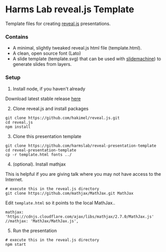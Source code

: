 # Harms Lab reveal.js Template

Template files for creating [reveal.js](https://github.com/hakimel/reveal.js/)
presentations.

### Contains

+ A minimal, slightly tweaked reveal.js html file (template.html).  
+ A clean, open source font (Lato)
+ A slide template (template.svg) that can be used with [slidemachine](https://github.com/harmsm/slidemachine))
  to generate slides from layers.

### Setup 

1. Install node, if you haven't already

Download latest stable release [here](https://nodejs.org/en/)

2. Clone reveal.js and install packages

```
git clone https://github.com/hakimel/reveal.js.git
cd reveal.js
npm install
```

3. Clone this presentation template

```
git clone https://github.com/harmslab/reveal-presentation-template
cd reveal-presentation-template
cp -r template.html fonts ../
```
4. (optional). Install mathjax

This is helpful if you are giving talk where you may not have access to the
Internet. 

```
# execute this in the reveal.js directory
git clone https://github.com/mathjax/MathJax.git MathJax
```

Edit `template.html` so it points to the local MathJax..

```
mathjax: 'https://cdnjs.cloudflare.com/ajax/libs/mathjax/2.7.0/MathJax.js'
//mathjax: 'MathJax/MathJax.js',
```

5. Run the presentation

```
# execute this in the reveal.js directory
npm start
```

